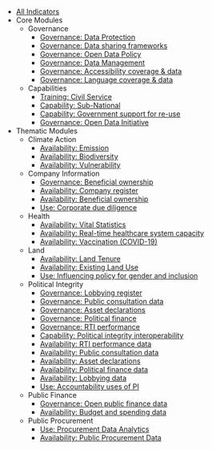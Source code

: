 * [All Indicators](index.md)
* Core Modules
    * Governance 
        * [Governance: Data Protection](../indicators/G.GOVERNANCE.DPL.md)
        * [Governance: Data sharing frameworks](../indicators/G.GOVERNANCE.DATASHARING.md)
        * [Governance: Open Data Policy](../indicators/G.GOVERNANCE.ODPOLICY.md)
        * [Governance: Data Management](../indicators/G.GOVERNANCE.DATAMANAGE.md)
        * [Governance: Accessibility coverage & data](../indicators/G.GOVERNANCE.ACCESSIBILITY.md)
        * [Governance: Language coverage & data](../indicators/G.GOVERNANCE.LANG.md)
    * Capabilities 
        * [Training: Civil Service](../indicators/C.CAPABILITIES.TRAIN.md)
        * [Capability: Sub-National](../indicators/C.CAPABILITIES.SUBNAT.md)
        * [Capability: Government support for re-use](../indicators/C.CAPABILITIES.GOVSUPPORT.md)
        * [Governance: Open Data Initiative](../indicators/C.CAPABILITIES.ODINIT.md)
* Thematic Modules 
    * Climate Action 
        * [Availability: Emission](../indicators/A.CLIMATE.EMI.md)
        * [Availability: Biodiversity](../indicators/A.CLIMATE.BIO.md)
        * [Availability: Vulnerability](../indicators/A.CLIMATE.VUL.md)
    * Company Information 
        * [Governance: Beneficial ownership](../indicators/G.COMPANY.BOT.md)
        * [Availability: Company register](../indicators/A.COMPANY.REG.md)
        * [Availability: Beneficial ownership ](../indicators/A.COMPANY.BOT.md)
        * [Use: Corporate due diligence](../indicators/U.COMPANY.DUEDIL.md)
    * Health 
        * [Availability: Vital Statistics](../indicators/A.HEALTH.CRVS.md)
        * [Availability: Real-time healthcare system capacity](../indicators/A.HEALTH.RTC.md)
        * [Availability: Vaccination (COVID-19)](../indicators/A.HEALTH.VAC.md)
    * Land 
        * [Availability: Land Tenure](../indicators/A.LAND.TENURE.md)
        * [Availability: Existing Land Use](../indicators/A.LAND.ELU.md)
        * [Use: Influencing policy for gender and inclusion](../indicators/U.LAND.GENDERINCLUSION.md)
    * Political Integrity 
        * [Governance: Lobbying register](../indicators/G.PI.LOBBY.md)
        * [Governance: Public consultation data](../indicators/G.PI.PUBCON.md)
        * [Governance: Asset declarations](../indicators/G.PI.IAD.md)
        * [Governance: Political finance](../indicators/G.PI.POLFIN.md)
        * [Governance: RTI performance](../indicators/G.PI.RTI.md)
        * [Capability: Political integrity interoperability](../indicators/C.PI.INTEROP.md)
        * [Availability: RTI performance data](../indicators/A.PI.RTI.md)
        * [Availability: Public consultation data](../indicators/A.PI.PUBCON.md)
        * [Availability: Asset declarations](../indicators/A.PI.IAD.md)
        * [Availability: Political finance data](../indicators/A.PI.POLFIN.md)
        * [Availability: Lobbying data](../indicators/A.PI.LOBBY.md)
        * [Use: Accountability uses of PI](../indicators/U.PI.ACCOUNT.md)
    * Public Finance
        * [Governance: Open public finance data](../indicators/G.PF.PUB-FINANCE.md)
        * [Availability: Budget and spending data](../indicators/A.PF.BUDGETSPEND.md)
    * Public Procurement 
        * [Use: Procurement Data Analytics](../indicators/U.PROCUREMENT.ANALYTICS.md)
        * [Availability: Public Procurement Data](../indicators/A.PROCUREMENT.OC.md)